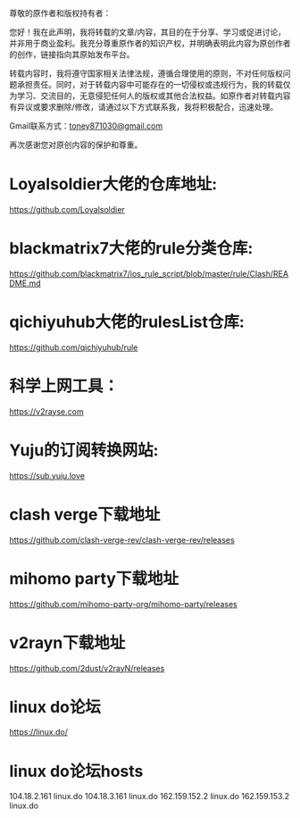 尊敬的原作者和版权持有者：

您好！我在此声明，我将转载的文章/内容，其目的在于分享、学习或促进讨论，并非用于商业盈利。我充分尊重原作者的知识产权，并明确表明此内容为原创作者的创作，链接指向其原始发布平台。

转载内容时，我将遵守国家相关法律法规，遵循合理使用的原则，不对任何版权问题承担责任。同时，对于转载内容中可能存在的一切侵权或违规行为，我的转载仅为学习、交流目的，无意侵犯任何人的版权或其他合法权益。如原作者对转载内容有异议或要求删除/修改，请通过以下方式联系我，我将积极配合，迅速处理。

Gmail联系方式：toney871030@gmail.com

再次感谢您对原创内容的保护和尊重。

# Loyalsoldier大佬的仓库地址: 
  https://github.com/Loyalsoldier

# blackmatrix7大佬的rule分类仓库:
  https://github.com/blackmatrix7/ios_rule_script/blob/master/rule/Clash/README.md

# qichiyuhub大佬的rulesList仓库:
  https://github.com/qichiyuhub/rule

# 科学上网工具：
  https://v2rayse.com
# Yuju的订阅转换网站:
  https://sub.yuju.love

# clash verge下载地址
  https://github.com/clash-verge-rev/clash-verge-rev/releases

# mihomo party下载地址
  https://github.com/mihomo-party-org/mihomo-party/releases

# v2rayn下载地址
  https://github.com/2dust/v2rayN/releases

# linux do论坛
  https://linux.do/
# linux do论坛hosts  
 104.18.2.161 linux.do
 104.18.3.161 linux.do
 162.159.152.2 linux.do
 162.159.153.2 linux.do
        



